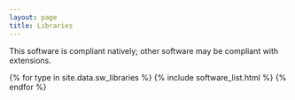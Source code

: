 ```yaml
---
layout: page
title: Libraries
---
```

This software is compliant natively; other software may be compliant with extensions.

{% for type in site.data.sw_libraries %}
{% include software_list.html %}
{% endfor %}

